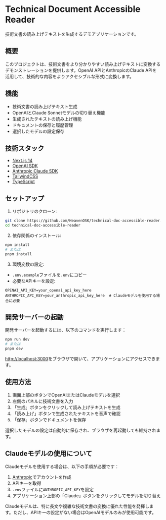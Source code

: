 # Technical Document Accessible Reader

技術文書の読み上げテキストを生成するデモアプリケーションです。

## 概要

このプロジェクトは、技術文書をより分かりやすい読み上げテキストに変換するデモンストレーションを提供します。OpenAI APIとAnthropicのClaude APIを活用して、技術的な内容をよりアクセシブルな形式に変換します。

## 機能

- 技術文書の読み上げテキスト生成
- OpenAIとClaude Sonnetモデルの切り替え機能
- 生成されたテキストの読み上げ機能
- ドキュメントの保存と履歴管理
- 選択したモデルの設定保存

## 技術スタック

- [Next.js 14](https://nextjs.org/)
- [OpenAI SDK](https://platform.openai.com/)
- [Anthropic Claude SDK](https://www.anthropic.com/)
- [TailwindCSS](https://tailwindcss.com/)
- [TypeScript](https://www.typescriptlang.org/)

## セットアップ

1. リポジトリのクローン:
```bash
git clone https://github.com/HeavenOSK/technical-doc-accessible-reader.git
cd technical-doc-accessible-reader
```

2. 依存関係のインストール:
```bash
npm install
# または
pnpm install
```

3. 環境変数の設定:
- `.env.example`ファイルを`.env`にコピー
- 必要なAPIキーを設定:
```
OPENAI_API_KEY=your_openai_api_key_here
ANTHROPIC_API_KEY=your_anthropic_api_key_here  # Claudeモデルを使用する場合に必要
```

## 開発サーバーの起動

開発サーバーを起動するには、以下のコマンドを実行します：

```bash
npm run dev
# または
pnpm dev
```

[http://localhost:3000](http://localhost:3000)をブラウザで開いて、アプリケーションにアクセスできます。

## 使用方法

1. 画面上部のボタンでOpenAIまたはClaudeモデルを選択
2. 左側のパネルに技術文書を入力
3. 「生成」ボタンをクリックして読み上げテキストを生成
4. 「読み上げ」ボタンで生成されたテキストを音声で確認
5. 「保存」ボタンでドキュメントを保存

選択したモデルの設定は自動的に保存され、ブラウザを再起動しても維持されます。

## Claudeモデルの使用について

Claudeモデルを使用する場合は、以下の手順が必要です：

1. [Anthropic](https://www.anthropic.com/)でアカウントを作成
2. APIキーを取得
3. `.env`ファイルに`ANTHROPIC_API_KEY`を設定
4. アプリケーション上部の「Claude」ボタンをクリックしてモデルを切り替え

Claudeモデルは、特に長文や複雑な技術文書の変換に優れた性能を発揮します。ただし、APIキーの設定がない場合はOpenAIモデルのみが使用可能です。
